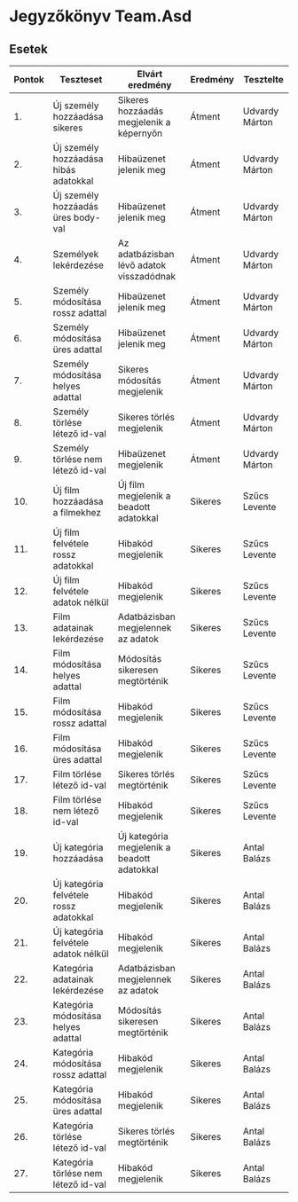 # Jegyzőkönyv Team.Asd

## Esetek

| Pontok | Teszteset                             | Elvárt eredmény                       | Eredmény     | Tesztelte
| -------|---------------------------------------|------------------------------------------|--------------|--------------
| 1.     | Új személy hozzáadása sikeres         | Sikeres hozzáadás megjelenik a képernyőn | Átment       | Udvardy Márton   
| 2.     | Új személy hozzáadása hibás adatokkal | Hibaüzenet jelenik meg                   | Átment       | Udvardy Márton   
| 3.     | Új személy hozzáadás üres body-val    | Hibaüzenet jelenik meg                   | Átment       | Udvardy Márton
| 4.     | Személyek lekérdezése                 | Az adatbázisban lévő adatok visszadódnak | Átment       | Udvardy Márton
| 5.     | Személy módosítása rossz adattal      | Hibaüzenet jelenik meg                   | Átment       | Udvardy Márton
| 6.     | Személy módosítása üres adattal       | Hibaüzenet jelenik meg                   | Átment       | Udvardy Márton
| 7.     | Személy módosítása helyes adattal     | Sikeres módosítás megjelenik             | Átment       | Udvardy Márton
| 8.     | Személy törlése létező id-val         | Sikeres törlés megjelenik                | Átment       | Udvardy Márton
| 9.     | Személy törlése nem létező id-val     | Hibaüzenet megjelenik                    | Átment       | Udvardy Márton
| 10.    | Új film hozzáadása a filmekhez        | Új film megjelenik a beadott adatokkal   | Sikeres      | Szűcs Levente
| 11.    | Új film felvétele rossz adatokkal     | Hibakód megjelenik                       | Sikeres      | Szűcs Levente
| 12.    | Új film felvétele adatok nélkül       | Hibakód megjelenik                       | Sikeres      | Szűcs Levente
| 13.    | Film adatainak lekérdezése            | Adatbázisban megjelennek az adatok       | Sikeres      | Szűcs Levente
| 14.    | Film módosítása helyes adattal        | Módosítás sikeresen megtörténik          | Sikeres      | Szűcs Levente
| 15.    | Film módosítása rossz adattal         | Hibakód megjelenik                       | Sikeres      | Szűcs Levente
| 16.    | Film módosítása üres adattal          | Hibakód megjelenik                       | Sikeres      | Szűcs Levente
| 17.    | Film törlése létező id-val            | Sikeres törlés megtörténik               | Sikeres      | Szűcs Levente
| 18.    | Film törlése nem létező id-val        | Hibakód megjelenik                       | Sikeres      | Szűcs Levente
| 19.    | Új kategória hozzáadása        | Új kategória megjelenik a beadott adatokkal   | Sikeres      | Antal Balázs
| 20.    | Új kategória felvétele rossz adatokkal     | Hibakód megjelenik                       | Sikeres      | Antal Balázs
| 21.    | Új kategória felvétele adatok nélkül       | Hibakód megjelenik                       | Sikeres      | Antal Balázs
| 22.    | Kategória adatainak lekérdezése            | Adatbázisban megjelennek az adatok       | Sikeres      | Antal Balázs
| 23.    | Kategória módosítása helyes adattal        | Módosítás sikeresen megtörténik          | Sikeres      | Antal Balázs
| 24.    | Kategória módosítása rossz adattal         | Hibakód megjelenik                       | Sikeres      | Antal Balázs
| 25.    | Kategória módosítása üres adattal          | Hibakód megjelenik                       | Sikeres      | Antal Balázs
| 26.    | Kategória törlése létező id-val            | Sikeres törlés megtörténik               | Sikeres      | Antal Balázs
| 27.    | Kategória törlése nem létező id-val        | Hibakód megjelenik                       | Sikeres      | Antal Balázs